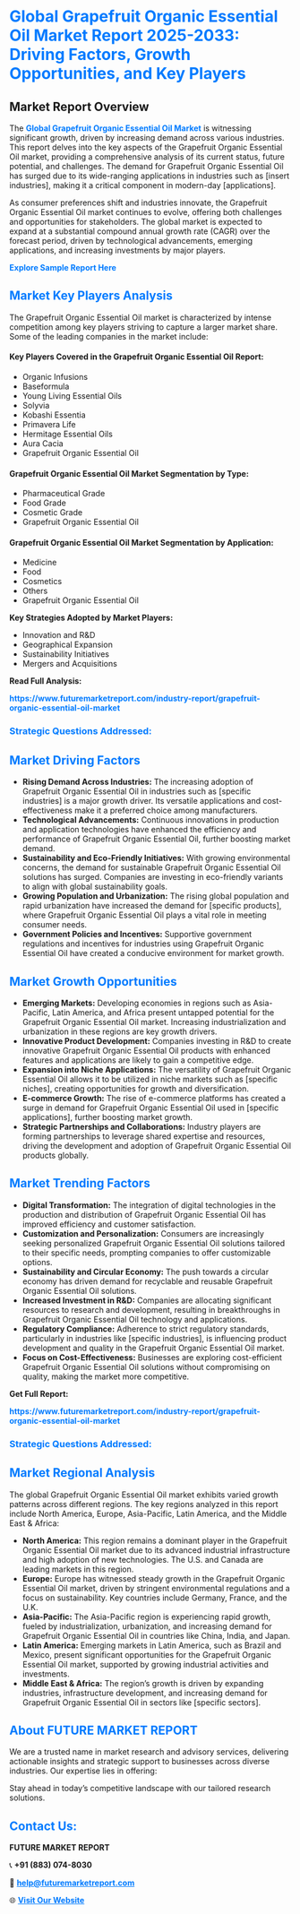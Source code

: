 <h1 style="color: #007BFF;">Global Grapefruit Organic Essential Oil Market Report 2025-2033: Driving Factors, Growth Opportunities, and Key Players</h1>

<section id="overview">
<h2>Market Report Overview</h2>
<p>The <a href="https://www.futuremarketreport.com/industry-report/grapefruit-organic-essential-oil-market" style="color: #007BFF; text-decoration: none;"><strong>Global Grapefruit Organic Essential Oil Market</strong></a> is witnessing significant growth, driven by increasing demand across various industries. This report delves into the key aspects of the Grapefruit Organic Essential Oil market, providing a comprehensive analysis of its current status, future potential, and challenges. The demand for Grapefruit Organic Essential Oil has surged due to its wide-ranging applications in industries such as [insert industries], making it a critical component in modern-day [applications].</p>
<p>As consumer preferences shift and industries innovate, the Grapefruit Organic Essential Oil market continues to evolve, offering both challenges and opportunities for stakeholders. The global market is expected to expand at a substantial compound annual growth rate (CAGR) over the forecast period, driven by technological advancements, emerging applications, and increasing investments by major players.</p>
</section>

<section id="overview">
<p><a href="https://www.futuremarketreport.com/request-sample/reportId=97346" style="color: #007BFF; text-decoration: none;"><strong>Explore Sample Report Here</strong></a></p>
</section>

<section id="key-players">
<h2 style="color: #007BFF;">Market Key Players Analysis</h2>
<p>The Grapefruit Organic Essential Oil market is characterized by intense competition among key players striving to capture a larger market share. Some of the leading companies in the market include:</p>
<h4>Key Players Covered in the Grapefruit Organic Essential Oil Report:</h4>
<ul><li>Organic Infusions</li><li>Baseformula</li><li>Young Living Essential Oils</li><li>Solyvia</li><li>Kobashi Essentia</li><li>Primavera Life</li><li>Hermitage Essential Oils</li><li>Aura Cacia</li><li>Grapefruit Organic Essential Oil</li></ul>
<h4>Grapefruit Organic Essential Oil Market Segmentation by Type:</h4>
<ul><li>Pharmaceutical Grade</li><li>Food Grade</li><li>Cosmetic Grade</li><li>Grapefruit Organic Essential Oil</li></ul>

<h4>Grapefruit Organic Essential Oil Market Segmentation by Application:</h4>
<ul><li>Medicine</li><li>Food</li><li>Cosmetics</li><li>Others</li><li>Grapefruit Organic Essential Oil</li></ul>
<p><strong>Key Strategies Adopted by Market Players:</strong></p>
<ul>
<li>Innovation and R&D</li>
<li>Geographical Expansion</li>
<li>Sustainability Initiatives</li>
<li>Mergers and Acquisitions</li>
</ul>
</section>

<section>
<p><strong>Read Full Analysis: </strong></p><a href="https://www.futuremarketreport.com/industry-report/grapefruit-organic-essential-oil-market" style="color: #007BFF; text-decoration: none;"><strong>https://www.futuremarketreport.com/industry-report/grapefruit-organic-essential-oil-market</strong></a>
<h3 style="color: #007BFF;">Strategic Questions Addressed:</h3>
</section>

<section id="driving-factors">
<h2 style="color: #007BFF;">Market Driving Factors</h2>
<ul>
<li><strong>Rising Demand Across Industries:</strong> The increasing adoption of Grapefruit Organic Essential Oil in industries such as [specific industries] is a major growth driver. Its versatile applications and cost-effectiveness make it a preferred choice among manufacturers.</li>
<li><strong>Technological Advancements:</strong> Continuous innovations in production and application technologies have enhanced the efficiency and performance of Grapefruit Organic Essential Oil, further boosting market demand.</li>
<li><strong>Sustainability and Eco-Friendly Initiatives:</strong> With growing environmental concerns, the demand for sustainable Grapefruit Organic Essential Oil solutions has surged. Companies are investing in eco-friendly variants to align with global sustainability goals.</li>
<li><strong>Growing Population and Urbanization:</strong> The rising global population and rapid urbanization have increased the demand for [specific products], where Grapefruit Organic Essential Oil plays a vital role in meeting consumer needs.</li>
<li><strong>Government Policies and Incentives:</strong> Supportive government regulations and incentives for industries using Grapefruit Organic Essential Oil have created a conducive environment for market growth.</li>
</ul>
</section>

<section id="growth-opportunities">
<h2 style="color: #007BFF;">Market Growth Opportunities</h2>
<ul>
<li><strong>Emerging Markets:</strong> Developing economies in regions such as Asia-Pacific, Latin America, and Africa present untapped potential for the Grapefruit Organic Essential Oil market. Increasing industrialization and urbanization in these regions are key growth drivers.</li>
<li><strong>Innovative Product Development:</strong> Companies investing in R&D to create innovative Grapefruit Organic Essential Oil products with enhanced features and applications are likely to gain a competitive edge.</li>
<li><strong>Expansion into Niche Applications:</strong> The versatility of Grapefruit Organic Essential Oil allows it to be utilized in niche markets such as [specific niches], creating opportunities for growth and diversification.</li>
<li><strong>E-commerce Growth:</strong> The rise of e-commerce platforms has created a surge in demand for Grapefruit Organic Essential Oil used in [specific applications], further boosting market growth.</li>
<li><strong>Strategic Partnerships and Collaborations:</strong> Industry players are forming partnerships to leverage shared expertise and resources, driving the development and adoption of Grapefruit Organic Essential Oil products globally.</li>
</ul>
</section>

<section id="trending-factors">
<h2 style="color: #007BFF;">Market Trending Factors</h2>
<ul>
<li><strong>Digital Transformation:</strong> The integration of digital technologies in the production and distribution of Grapefruit Organic Essential Oil has improved efficiency and customer satisfaction.</li>
<li><strong>Customization and Personalization:</strong> Consumers are increasingly seeking personalized Grapefruit Organic Essential Oil solutions tailored to their specific needs, prompting companies to offer customizable options.</li>
<li><strong>Sustainability and Circular Economy:</strong> The push towards a circular economy has driven demand for recyclable and reusable Grapefruit Organic Essential Oil solutions.</li>
<li><strong>Increased Investment in R&D:</strong> Companies are allocating significant resources to research and development, resulting in breakthroughs in Grapefruit Organic Essential Oil technology and applications.</li>
<li><strong>Regulatory Compliance:</strong> Adherence to strict regulatory standards, particularly in industries like [specific industries], is influencing product development and quality in the Grapefruit Organic Essential Oil market.</li>
<li><strong>Focus on Cost-Effectiveness:</strong> Businesses are exploring cost-efficient Grapefruit Organic Essential Oil solutions without compromising on quality, making the market more competitive.</li>
</ul>
</section>

<section>
<p><strong>Get Full Report: </strong></p><a href="https://www.futuremarketreport.com/industry-report/grapefruit-organic-essential-oil-market" style="color: #007BFF; text-decoration: none;"><strong>https://www.futuremarketreport.com/industry-report/grapefruit-organic-essential-oil-market</strong></a>
<h3 style="color: #007BFF;">Strategic Questions Addressed:</h3>
</section>


<section id="regional-analysis">
<h2 style="color: #007BFF;">Market Regional Analysis</h2>
<p>The global Grapefruit Organic Essential Oil market exhibits varied growth patterns across different regions. The key regions analyzed in this report include North America, Europe, Asia-Pacific, Latin America, and the Middle East & Africa:</p>
<ul>
<li><strong>North America:</strong> This region remains a dominant player in the Grapefruit Organic Essential Oil market due to its advanced industrial infrastructure and high adoption of new technologies. The U.S. and Canada are leading markets in this region.</li>
<li><strong>Europe:</strong> Europe has witnessed steady growth in the Grapefruit Organic Essential Oil market, driven by stringent environmental regulations and a focus on sustainability. Key countries include Germany, France, and the U.K.</li>
<li><strong>Asia-Pacific:</strong> The Asia-Pacific region is experiencing rapid growth, fueled by industrialization, urbanization, and increasing demand for Grapefruit Organic Essential Oil in countries like China, India, and Japan.</li>
<li><strong>Latin America:</strong> Emerging markets in Latin America, such as Brazil and Mexico, present significant opportunities for the Grapefruit Organic Essential Oil market, supported by growing industrial activities and investments.</li>
<li><strong>Middle East & Africa:</strong> The region’s growth is driven by expanding industries, infrastructure development, and increasing demand for Grapefruit Organic Essential Oil in sectors like [specific sectors].</li>
</ul>
</section>

<footer>
<h2 style="color: #007BFF;">About FUTURE MARKET REPORT</h2>
<p>We are a trusted name in market research and advisory services, delivering actionable insights and strategic support to businesses across diverse industries. Our expertise lies in offering:</p>

<p>Stay ahead in today’s competitive landscape with our tailored research solutions.</p>

<h2 style="color: #007BFF;">Contact Us:</h2>
<p><strong>FUTURE MARKET REPORT</strong></p>
<p>📞 <strong>+91 (883) 074-8030</strong></p>
<p>📧 <strong><a href="mailto:help@futuremarketreport.com" style="color: #007BFF;">help@futuremarketreport.com</a></strong></p>
<p>🌐 <strong><a href="https://www.futuremarketreport.com/" style="color: #007BFF;">Visit Our Website</a></strong></p>
</footer>